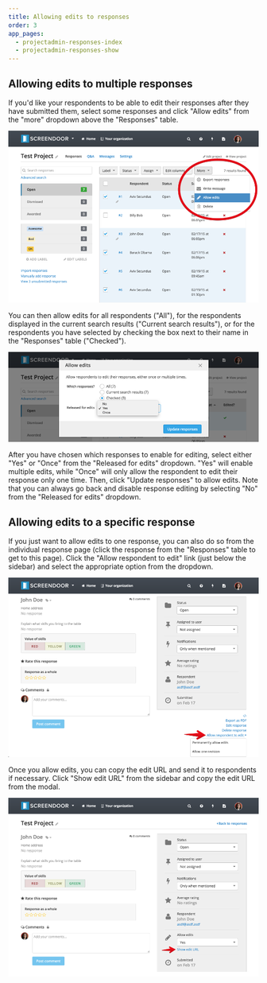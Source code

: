 ```yaml
---
title: Allowing edits to responses
order: 3
app_pages:
  - projectadmin-responses-index
  - projectadmin-responses-show
---
```


## Allowing edits to multiple responses

If you'd like your respondents to be able to edit their responses after they have submitted them, select some responses and click "Allow edits" from the "more" dropdown above the "Responses" table.

![allow edits](../images/allow_edits.png)

You can then allow edits for all respondents ("All"), for the respondents displayed in the current search results ("Current search results"), or for the respondents you have selected by checking the box next to their name in the "Responses" table ("Checked").

![allow edits popup](../images/allow_edits_modal.png)

After you have chosen which responses to enable for editing, select either "Yes" or "Once" from the "Released for edits" dropdown. "Yes" will enable multiple edits, while "Once" will only allow the respondent to edit their response only one time. Then, click "Update responses" to allow edits. Note that you can always go back and disable response editing by selecting "No" from the "Released for edits" dropdown.

## Allowing edits to a specific response

If you just want to allow edits to one response, you can also do so from the individual response page (click the response from the "Responses" table to get to this page). Click the "Allow respondent to edit" link (just below the sidebar) and select the appropriate option from the dropdown.

![allow edits](../images/allow_edits_individual.png)

Once you allow edits, you can copy the edit URL and send it to respondents if necessary. Click "Show edit URL" from the sidebar and copy the edit URL from the modal.

![show edit URL](../images/show_edit_url.png)
